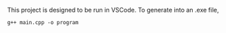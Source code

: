 This project is designed to be run in VSCode. To generate into an .exe file, 
```
g++ main.cpp -o program
```

